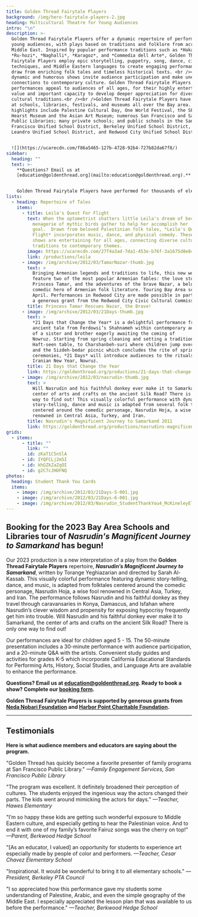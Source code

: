 ```yaml
---
title: Golden Thread Fairytale Players
background: /img/hero-fairytale-players-2.jpg
heading: Multicultural Theatre for Young Audiences
intro: "\n"
description: >-
  Golden Thread Fairytale Players offer a dynamic repertoire of performances for
  young audiences, with plays based on traditions and folklore from across the
  Middle East. Inspired by popular performance traditions such as *Hakawati*,
  *Ru-hozi*, *Naghalli*, *Karagoz*, and *Commedia dell Arte*, Golden Thread
  Fairytale Players employ epic storytelling, puppetry, song, dance, circus arts
  techniques, and Middle Eastern languages to create engaging performances that
  draw from enriching folk tales and timeless historical texts. <br /><br />Our
  dynamic and humorous shows invite audience participation and make unexpected
  connections to contemporary culture. Golden Thread Fairytale Players
  performances appeal to audiences of all ages, for their highly entertaining
  value and important capacity to develop deeper appreciation for diverse
  cultural traditions.<br /><br />Golden Thread Fairytale Players have performed
  at schools, libraries, festivals, and museums all over the Bay area. A few
  highlights include Palestine Cultural Day, One World Festival, the SFMOMA, the
  Hearst Museum and the Asian Art Museum; numerous San Francisco and San Mateo
  Public Libraries; many private schools; and public schools in the San
  Francisco Unified School District, Berkeley Unified School District, San
  Leandro Unified School District, and Redwood City Unified School District.


  ![](https://ucarecdn.com/f86a5465-127b-4728-92b4-727b82da67f8/)
sidebar:
  heading: ""
  text: >-
    **Questions? Email us at
    [education@goldenthread.org](mailto:education@goldenthread.org).** 


    Golden Thread Fairytale Players have performed for thousands of elementary students at schools aross the Bay Area, including John Muir Elementary, KZV Armenian School, Berkwood Hedge Elementary, Cesar Chavez Elementary, Tenderloin Elementary, Synergy Elementary, New School, Orion Alternative Elementary, Redding Elementary, Thousand Oaks Elementary, Palomares Elementary, Daniel Webster Elementary (SF), Sylvia Mendez School, Emerson Elementary, Daniel Webster Elementary (Daly City), Dolores Huerta Elementary, Guadalupe Elementary, Buena Vista Horace Mann, Clarendon Alternative Elementary, George Peabody Elementary, Chinese Immersion School, Bryant Elementary School, Live Oak Elementary School, and more!
lists:
  - heading: Repertoire of Tales
    items:
      - title: Leila's Quest For Flight
        text: When the optometrist shatters little Leila's dream of becoming a pilot, a
          menagerie of mythic birds gather to help her accomplish her
          goal.  Drawn from beloved Palestinian folk tales, *Leila's Quest for
          Flight* incorporates music, dance, and physical comedy. These dynamic
          shows are entertaining for all ages, connecting diverse cultural
          traditions to contemporary themes.
        image: https://ucarecdn.com/27f4a3ad-7da1-453e-b76f-3a1675d8e842/
        link: /productions/leila
      - image: /img/archive/2012/03/TamarNazar-thumb.jpg
        text: >
          Bringing Armenian legends and traditions to life, this new work will
          feature two of the most popular Armenian fables: the love story of
          Princess Tamar, and the adventures of the brave Nazar, a beloved
          comedic hero of Armenian folk literature. Touring Bay Area schools in
          April. Performances in Redwood City are made possible in part through
          a generous grant from the Redwood City Civic Cultural Commission.
        title: Princess Tamar Rescues Nazar, the Brave!
      - image: /img/archive/2012/03/21Days-thumb.jpg
        text: >
          *21 Days that Change the Year* is a delightful performance frames an
          ancient tale from Ferdowsi’s Shahnameh within contemporary adventures
          of a sister and brother eagerly awaiting the coming of
          Nowruz. Starting from spring cleaning and setting a traditional
          Haft-seen table, to Charshanbeh-suri where children jump over fire,
          and the Sizdeh-bedar picnic which concludes the rite of spring
          ceremonies, *21 Days* will introduce audiences to the rituals of the
          Iranian New Year, Nowruz. 
        title: 21 Days that Change the Year
        link: https://goldenthread.org/productions/21-days-that-change-the-year/
      - image: /img/archive/2012/03/nasrudin-thumb.jpg
        text: >
          Will Nasrudin and his faithful donkey ever make it to Samarkand, the
          center of arts and crafts on the ancient Silk Road? There is only one
          way to find out! This visually colorful performance with dynamic
          story-telling, dance and music is adapted from several folk tales
          centered around the comedic personage, Nasrudin Hoja, a wise fool
          renowned in Central Asia, Turkey, and Iran.
        title: Nasrudin's Magnificent Journey to Samarkand 2011
        link: https://goldenthread.org/productions/nasrudins-magnificent-journey-to-samarkand/
grids:
  - items:
      - title: ""
        link: ""
        id: zKaT1C5nSlA
      - id: IYQFCLj2m5I
      - id: khGZkZaZqOI
      - id: g2C7cJHOFNQ
photos:
  heading: Student Thank You Cards
  items:
    - image: /img/archive/2012/03/21Days-5-001.jpg
    - image: /img/archive/2012/03/21Days-6-001.jpg
    - image: /img/archive/2012/03/Nasrudin_StudentThankYou4_McKineleyElem.jpg
---
```

## Booking for the 2023 Bay Area Schools and Libraries tour of *Nasrudin's Magnificent Journey to Samarkand* has begun!

Our 2023 production is a new interpretation of a play from the **Golden Thread Fairytale Players** repertoire, ***Nasrudin’s Magnificent Journey to Samarkand***, written by Torange Yeghiazarian and directed by Sarah Al-Kassab. This visually colorful performance featuring dynamic story-telling, dance, and music, is adapted from folktales centered around the comedic personage, Nasrudin Hoja, a wise fool renowned in Central Asia, Turkey, and Iran. The performance follows Nasrudin and his faithful donkey as they travel through caravansaries in Konya, Damascus, and Isfahan where Nasrudin’s clever wisdom and propensity for exposing hypocrisy frequently get him into trouble. Will Nasrudin and his faithful donkey ever make it to Samarkand, the center of arts and crafts on the ancient Silk Road? There is only one way to find out! 

Our performances are ideal for children aged 5 - 15. The 50-minute presentation includes a 30-minute performance with audience participation, and a 20-minute Q&A with the artists. Convenient study guides and activities for grades K-5 which incorporate California Educational Standards for Performing Arts, History, Social Studies, and Language Arts are available to enhance the performance.

**Questions? Email us at [education@goldenthread.org](mailto:education@goldenthread.org). Ready to book a show? Complete our [booking form](https://forms.gle/vJTevH4HYps8pLwT6).**

**Golden Thread Fairytale Players is supported by generous grants from [Neda Nobari Foundation](http://nnf.foundation/) and [Harbor Point Charitable Foundation](https://www.hpcfgiving.org/).**

- - -

## **Testimonials**

**Here is what audience members and educators are saying about the program.**

"Golden Thread has quickly become a favorite presenter of family programs at San Francisco Public Library."  *—Family Engagement Services, San Francisco Public Library*

"The program was excellent. It definitely broadened their perception of cultures. The students enjoyed the ingenious way the actors changed their parts. The kids went around mimicking the actors for days." *—Teacher, Hawes Elementary*

"I’m so happy these kids are getting such wonderful exposure to Middle Eastern culture, and especially getting to hear the Palestinian voice. And to end it with one of my family’s favorite Fairuz songs was the cherry on top!" *—Parent, Berkwood Hedge School*

"\[As an educator, I valued] an opportunity for students to experience art especially made by people of color and performers. *—Teacher, Cesar Chavez Elementary School*

"Inspirational. It would be wonderful to bring it to all elementary schools." *—President, Berkeley PTA Council*

"I so appreciated how this performance gave my students some understanding of Palestine, Arabic, and even the simple geography of the Middle East. I especially appreciated the lesson plan that was available to us before the performance." *—Teacher, Berkwood Hedge School*